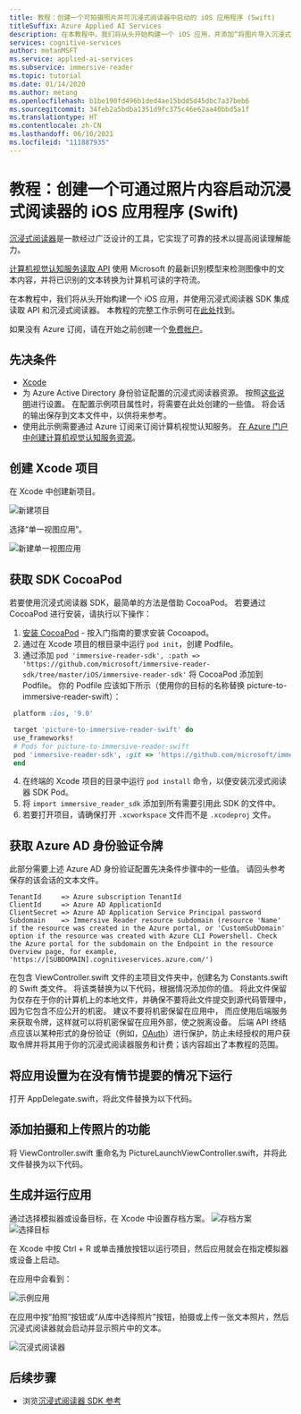 ```yaml
---
title: 教程：创建一个可拍摄照片并可沉浸式阅读器中启动的 iOS 应用程序 (Swift)
titleSuffix: Azure Applied AI Services
description: 在本教程中，我们将从头开始构建一个 iOS 应用，并添加“将图片导入沉浸式阅读器”功能。
services: cognitive-services
author: metanMSFT
ms.service: applied-ai-services
ms.subservice: immersive-reader
ms.topic: tutorial
ms.date: 01/14/2020
ms.author: metang
ms.openlocfilehash: b1be190fd496b1ded4ae15bdd5d45dbc7a37beb6
ms.sourcegitcommit: 34feb2a5bdba1351d9fc375c46e62aa40bbd5a1f
ms.translationtype: HT
ms.contentlocale: zh-CN
ms.lasthandoff: 06/10/2021
ms.locfileid: "111887935"
---
```

# <a name="tutorial-create-an-ios-app-that-launches-the-immersive-reader-with-content-from-a-photo-swift"></a>教程：创建一个可通过照片内容启动沉浸式阅读器的 iOS 应用程序 (Swift)

[沉浸式阅读器](https://www.onenote.com/learningtools)是一款经过广泛设计的工具，它实现了可靠的技术以提高阅读理解能力。

[计算机视觉认知服务读取 API](../computer-vision/overview-ocr.md) 使用 Microsoft 的最新识别模型来检测图像中的文本内容，并将已识别的文本转换为计算机可读的字符流。

在本教程中，我们将从头开始构建一个 iOS 应用，并使用沉浸式阅读器 SDK 集成读取 API 和沉浸式阅读器。 本教程的完整工作示例可在[此处](https://github.com/microsoft/immersive-reader-sdk/tree/master/js/samples/ios)找到。

如果没有 Azure 订阅，请在开始之前创建一个[免费帐户](https://azure.microsoft.com/free/cognitive-services/)。

## <a name="prerequisites"></a>先决条件

* [Xcode](https://apps.apple.com/us/app/xcode/id497799835?mt=12)
* 为 Azure Active Directory 身份验证配置的沉浸式阅读器资源。 按照[这些说明](./how-to-create-immersive-reader.md)进行设置。 在配置示例项目属性时，将需要在此处创建的一些值。 将会话的输出保存到文本文件中，以供将来参考。
* 使用此示例需要通过 Azure 订阅来订阅计算机视觉认知服务。 [在 Azure 门户中创建计算机视觉认知服务资源](https://ms.portal.azure.com/#create/Microsoft.CognitiveServicesComputerVision)。

## <a name="create-an-xcode-project"></a>创建 Xcode 项目

在 Xcode 中创建新项目。

![新建项目](./media/ios/xcode-create-project.png)

选择“单一视图应用”。

![新建单一视图应用](./media/ios/xcode-single-view-app.png)

## <a name="get-the-sdk-cocoapod"></a>获取 SDK CocoaPod
若要使用沉浸式阅读器 SDK，最简单的方法是借助 CocoaPod。 若要通过 CocoaPod 进行安装，请执行以下操作：
1. [安装 CocoaPod](http://guides.cocoapods.org/using/getting-started.html) - 按入门指南的要求安装 Cocoapod。
2. 通过在 Xcode 项目的根目录中运行 `pod init`，创建 Podfile。
3.  通过添加 `pod 'immersive-reader-sdk', :path => 'https://github.com/microsoft/immersive-reader-sdk/tree/master/iOS/immersive-reader-sdk'` 将 CocoaPod 添加到 Podfile。 你的 Podfile 应该如下所示（使用你的目标的名称替换 picture-to-immersive-reader-swift）：
 ```ruby
  platform :ios, '9.0'

  target 'picture-to-immersive-reader-swift' do
  use_frameworks!
  # Pods for picture-to-immersive-reader-swift
  pod 'immersive-reader-sdk', :git => 'https://github.com/microsoft/immersive-reader-sdk.git'
  end
```
4. 在终端的 Xcode 项目的目录中运行 `pod install` 命令，以便安装沉浸式阅读器 SDK Pod。
5. 将 `import immersive_reader_sdk` 添加到所有需要引用此 SDK 的文件中。
6. 若要打开项目，请确保打开 `.xcworkspace` 文件而不是 `.xcodeproj` 文件。

## <a name="acquire-an-azure-ad-authentication-token"></a>获取 Azure AD 身份验证令牌

此部分需要上述 Azure AD 身份验证配置先决条件步骤中的一些值。 请回头参考保存的该会话的文本文件。

````text
TenantId     => Azure subscription TenantId
ClientId     => Azure AD ApplicationId
ClientSecret => Azure AD Application Service Principal password
Subdomain    => Immersive Reader resource subdomain (resource 'Name' if the resource was created in the Azure portal, or 'CustomSubDomain' option if the resource was created with Azure CLI Powershell. Check the Azure portal for the subdomain on the Endpoint in the resource Overview page, for example, 'https://[SUBDOMAIN].cognitiveservices.azure.com/')
````

在包含 ViewController.swift 文件的主项目文件夹中，创建名为 Constants.swift 的 Swift 类文件。 将该类替换为以下代码，根据情况添加你的值。 将此文件保留为仅存在于你的计算机上的本地文件，并确保不要将此文件提交到源代码管理中，因为它包含不应公开的机密。 建议不要将机密保留在应用中， 而应使用后端服务来获取令牌，这样就可以将机密保留在应用外部，使之脱离设备。 后端 API 终结点应该以某种形式的身份验证（例如，[OAuth](https://oauth.net/2/)）进行保护，防止未经授权的用户获取令牌并将其用于你的沉浸式阅读器服务和计费；该内容超出了本教程的范围。

## <a name="set-up-the-app-to-run-without-a-storyboard"></a>将应用设置为在没有情节提要的情况下运行

打开 AppDelegate.swift，将此文件替换为以下代码。

## <a name="add-functionality-for-taking-and-uploading-photos"></a>添加拍摄和上传照片的功能

将 ViewController.swift 重命名为 PictureLaunchViewController.swift，并将此文件替换为以下代码。

## <a name="build-and-run-the-app"></a>生成并运行应用

通过选择模拟器或设备目标，在 Xcode 中设置存档方案。
![存档方案](./media/ios/xcode-archive-scheme.png)<br/>
![选择目标](./media/ios/xcode-select-target.png)

在 Xcode 中按 Ctrl + R 或单击播放按钮以运行项目，然后应用就会在指定模拟器或设备上启动。

在应用中会看到：

![示例应用](./media/ios/picture-to-immersive-reader-ipad-app.png)

在应用中按“拍照”按钮或“从库中选择照片”按钮，拍摄或上传一张文本照片，然后沉浸式阅读器就会启动并显示照片中的文本。

![沉浸式阅读器](./media/ios/picture-to-immersive-reader-ipad.png)

## <a name="next-steps"></a>后续步骤

* 浏览[沉浸式阅读器 SDK 参考](./reference.md)
